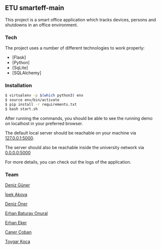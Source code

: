 ## ETU smarteff-main

This project is a smart office application which tracks devices, persons and shutdowns in an office environment. 

### Tech
The project uses a number of different technologies to work properly:

* [Flask]
* [Python]
* [SqLite]
* [SQLAlchemy]

### Installation

```sh
$ virtualenv -p $(which python3) env
$ source env/bin/activate
$ pip install -r requirements.txt
$ bash start.sh
```
After running the commands, you should be able to see the running demo on localhost in your preferred browser.

The default local server should be reachable on your machine via [127.0.0.1:5000](http://127.0.0.1:5000/log).

The server should also be reachable inside the university network via [0.0.0.0:5000](http://0.0.0.0:5000/admin)

For more details, you can check out the logs of the application.

### Team

[Deniz Güner](https://github.com/dguner)

[İpek Akova](https://github.com/ipekakova)

[Deniz Öner](https://github.com/denizonerr)

[Erhan Baturay Onural](https://github.com/BaturayOnural)

[Erhan Eker](https://github.com/erhanekerr)

[Caner Çoban](https://github.com/ccoban)

[Toygar Koca](https://github.com/ttoygarkoca)